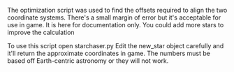 The optimization script was used to find the offsets required to align the two coordinate systems.
There's a small margin of error but it's acceptable for use in game.
It is here for documentation only. You could add more stars to improve the calculation

To use this script open starchaser.py
Edit the new_star object carefully and it'll return the approximate coordinates in game.
The numbers must be based off Earth-centric astronomy or they will not work.
